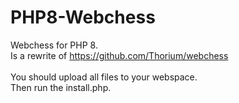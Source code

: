 # PHP8-Webchess
Webchess for PHP 8.<br>
Is a rewrite of https://github.com/Thorium/webchess<br><br>
You should upload all files to your webspace.<br>
Then run the install.php.

